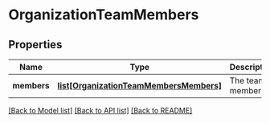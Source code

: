 # OrganizationTeamMembers

## Properties
Name | Type | Description | Notes
------------ | ------------- | ------------- | -------------
**members** | [**list[OrganizationTeamMembersMembers]**](OrganizationTeamMembersMembers.md) | The team members | 

[[Back to Model list]](../README.md#documentation-for-models) [[Back to API list]](../README.md#documentation-for-api-endpoints) [[Back to README]](../README.md)


